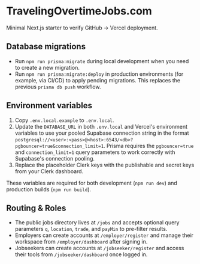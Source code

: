 # TravelingOvertimeJobs.com

Minimal Next.js starter to verify GitHub → Vercel deployment.

## Database migrations

- Run `npm run prisma:migrate` during local development when you need to create a new migration.
- Run `npm run prisma:migrate:deploy` in production environments (for example, via CI/CD) to apply pending migrations. This replaces the previous `prisma db push` workflow.

## Environment variables

1. Copy `.env.local.example` to `.env.local`.
2. Update the `DATABASE_URL` in both `.env.local` and Vercel's environment variables to use your pooled Supabase connection string in the format `postgresql://<user>:<pass>@<host>:6543/<db>?pgbouncer=true&connection_limit=1`. Prisma requires the `pgbouncer=true` and `connection_limit=1` query parameters to work correctly with Supabase's connection pooling.
3. Replace the placeholder Clerk keys with the publishable and secret keys from your Clerk dashboard.

These variables are required for both development (`npm run dev`) and production builds (`npm run build`).

## Routing & Roles

- The public jobs directory lives at `/jobs` and accepts optional query parameters `q`, `location`, `trade`, and `payMin` to pre-filter results.
- Employers can create accounts at `/employer/register` and manage their workspace from `/employer/dashboard` after signing in.
- Jobseekers can create accounts at `/jobseeker/register` and access their tools from `/jobseeker/dashboard` once logged in.
